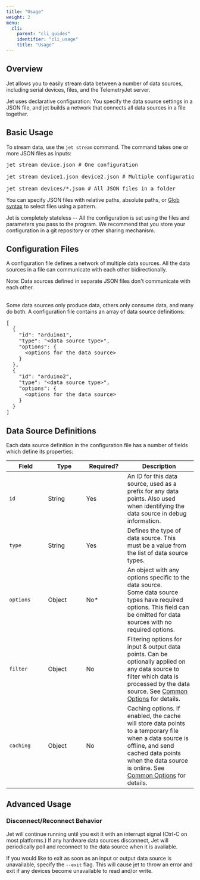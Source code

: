 ```yaml
---
title: "Usage"
weight: 2
menu:
  cli:
    parent: "cli_guides"
    identifier: "cli_usage"
    title: "Usage"
---
```


## Overview
Jet allows you to easily stream data between a number of data sources, including serial devices, files, and the TelemetryJet server. 

Jet uses declarative configuration: You specify the data source settings in a JSON file, and jet builds a network that connects all data sources in a file together.

## Basic Usage

To stream data, use the `jet stream` command. The command takes one or more JSON files as inputs:
<pre>
jet stream device.json # One configuration

jet stream device1.json device2.json # Multiple configurations

jet stream devices/*.json # All JSON files in a folder
</pre>

You can specify JSON files with relative paths, absolute paths, or [Glob syntax](https://en.wikipedia.org/wiki/Glob_(programming)) to select files using a pattern. 

Jet is completely stateless -- All the configuration is set using the files and parameters you pass to the program. We recommend that you store your configuration in a git repository or other sharing mechanism.

## Configuration Files

A configuration file defines a network of multiple data sources. All the data sources in a file can communicate with each other bidirectionally. 

<div class="bp3-callout bp3-intent-warning">
Note: Data sources defined in separate JSON files don't communicate with each other.
</div><br />

Some data sources only produce data, others only consume data, and many do both. 
A configuration file contains an array of data source definitions:

<pre>
[
  {
    "id": "arduino1",
    "type": "&lt;data source type&gt;",
    "options": {
      &lt;options for the data source&gt;
    }
  },
  {
    "id": "arduino2",
    "type": "&lt;data source type&gt;",
    "options": {
      &lt;options for the data source&gt;
    }
  }
]
</pre>


## Data Source Definitions
Each data source definition in the configuration file has a number of fields which define its properties:



<table class="bp3-html-table bp3-html-table-bordered bp3-html-table-condensed bp3-html-table-striped" style="width: 100%">
  <thead>
    <tr>
      <th style="width: 100px;">Field</th>
      <th style="width: 100px;">Type</th>
      <th style="width: 100px;">Required?</th>
      <th style="width: 200px;">Description</th>
    </tr>
  </thead>
  <tbody>
    <tr>
      <td><code>id</code></td>
      <td>String</td>
      <td>Yes</td>
      <td>An ID for this data source, used as a prefix for any data points. Also used when identifying the data source in debug information.</td>
    </tr>
    <tr>
      <td><code>type</code></td>
      <td>String</td>
      <td>Yes</td>
      <td>Defines the type of data source. This must be a value from the list of data source types.
    </tr>
    <tr>
      <td><code>options</code></td>
      <td>Object</td>
      <td>No*</td>
      <td>An object with any options specific to the data source.<br/> Some data source types have required options. This field can be omitted for data sources with no required options.</td>
    </tr>
    <tr>
      <td><code>filter</code></td>
      <td>Object</td>
      <td>No</td>
      <td>Filtering options for input & output data points. Can be optionally applied on any data source to filter which data is processed by the data source. See <a href="/cli/guides/common-options/">Common Options</a> for details.</td>
    </tr>
    <tr>
      <td><code>caching</code></td>
      <td>Object</td>
      <td>No</td>
      <td>Caching options. If enabled, the cache will store data points to a temporary file when a data source is offline, and send cached data points when the data source is online. See <a href="/cli/guides/common-options/">Common Options</a> for details.</td>
    </tr>
  </tbody>
</table>

## Advanced Usage
### Disconnect/Reconnect Behavior
Jet will continue running until you exit it with an interrupt signal (Ctrl-C on most platforms.) If any hardware data sources disconnect, Jet will periodically poll and reconnect to the data source when it is available.



If you would like to exit as soon as an input or output data source is unavailable, specify the `--exit` flag. This will cause jet to throw an error and exit if any devices become unavailable to read and/or write.